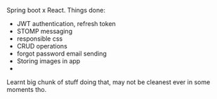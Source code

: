 Spring boot x React.
Things done:
- JWT authentication, refresh token
- STOMP messaging
- responsible css
- CRUD operations
- forgot password email sending
- Storing images in app
- 
Learnt big chunk of stuff doing that, may not be cleanest ever in some moments tho.
